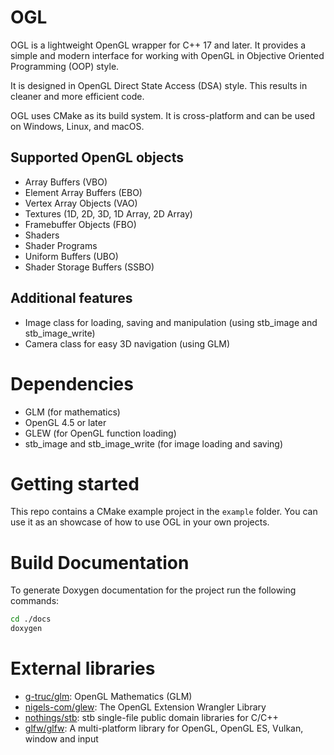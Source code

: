 # OGL
OGL is a lightweight OpenGL wrapper for C++ 17 and later. It provides a simple and modern interface for working with OpenGL in Objective Oriented Programming (OOP) style.

It is designed in OpenGL Direct State Access (DSA) style. This results in cleaner and more efficient code.

OGL uses CMake as its build system. It is cross-platform and can be used on Windows, Linux, and macOS.

## Supported OpenGL objects
- Array Buffers (VBO)
- Element Array Buffers (EBO)
- Vertex Array Objects (VAO)
- Textures (1D, 2D, 3D, 1D Array, 2D Array)
- Framebuffer Objects (FBO)
- Shaders
- Shader Programs
- Uniform Buffers (UBO)
- Shader Storage Buffers (SSBO)

## Additional features
- Image class for loading, saving and manipulation (using stb_image and stb_image_write)
- Camera class for easy 3D navigation (using GLM)

# Dependencies
- GLM (for mathematics)
- OpenGL 4.5 or later
- GLEW (for OpenGL function loading)
- stb_image and stb_image_write (for image loading and saving)

# Getting started
This repo contains a CMake example project in the `example` folder. You can use it as an showcase of how to use OGL in your own projects.

# Build Documentation
To generate Doxygen documentation for the project run the following commands:
```bash
cd ./docs
doxygen
```

# External libraries
- [g-truc/glm](https://github.com/g-truc/glm): OpenGL Mathematics (GLM)
- [nigels-com/glew](https://github.com/nigels-com/glew): The OpenGL Extension Wrangler Library
- [nothings/stb](https://github.com/nothings/stb): stb single-file public domain libraries for C/C++
- [glfw/glfw](https://github.com/glfw/glfw): A multi-platform library for OpenGL, OpenGL ES, Vulkan, window and input